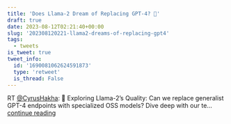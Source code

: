 ```yaml
---
title: 'Does Llama-2 Dream of Replacing GPT-4? 🚀'
draft: true
date: 2023-08-12T02:21:40+00:00
slug: '202308120221-llama2-dreams-of-replacing-gpt4'
tags:
  - tweets
is_tweet: true
tweet_info:
  id: '1690081062624591873'
  type: 'retweet'
  is_thread: False
---
```




RT [@CyrusHakha](https://x.com/CyrusHakha): 🚀 Exploring Llama-2’s Quality: Can we replace generalist GPT-4 endpoints with specialized OSS models? Dive deep with our te… [continue reading](https://x.com/sytelus/status/1690081062624591873)
